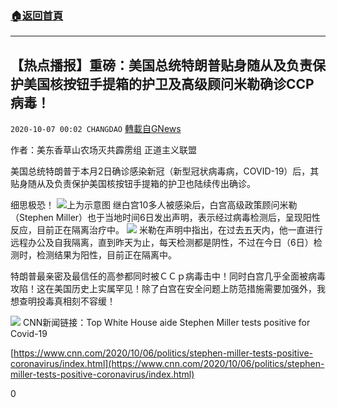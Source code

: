 ###  [:house:返回首頁](https://github.com/ourhimalayas/txt)
---

## 【热点播报】重磅：美国总统特朗普贴身随从及负责保护美国核按钮手提箱的护卫及高级顾问米勒确诊CCP病毒！
`2020-10-07 00:02 CHANGDAO` [轉載自GNews](https://gnews.org/zh-hant/407543/)

作者：美东香草山农场灭共霹雳组  正道主义联盟

美国总统特朗普于本月2日确诊感染新冠（新型冠状病毒病，COVID-19）后，其贴身随从及负责保护美国核按钮手提箱的护卫也陆续传出确诊。

细思极恐！
![]()![](https://s3.amazonaws.com/gnews-media-offload/wp-content/uploads/2020/10/06235823/%E5%9B%BE%E7%89%8720-2.png)上为示意图
继白宫10多人被感染后，白宫高级政策顾问米勒（Stephen Miller）也于当地时间6日发出声明，表示经过病毒检测后，呈现阳性反应，目前正在隔离治疗中。
![]()![](https://s3.amazonaws.com/gnews-media-offload/wp-content/uploads/2020/10/06235858/%E5%9B%BE%E7%89%8721-1.png)
米勒在声明中指出，在过去五天内，他一直进行远程办公及自我隔离，直到昨天为止，每天检测都是阴性，不过在今日（6日）检测时，检测结果为阳性，目前正在隔离中。

特朗普最亲密及最信任的高参都同时被ＣＣｐ病毒击中！同时白宫几乎全面被病毒攻陷！这在美国历史上实属罕见！除了白宫在安全问题上防范措施需要加强外，我想查明投毒真相刻不容缓！


![]()![](https://s3.amazonaws.com/gnews-media-offload/wp-content/uploads/2020/10/07000004/%E5%9B%BE%E7%89%8722-1.png)
CNN新闻链接：Top White House aide Stephen Miller tests positive for Covid-19

[https://www.cnn.com/2020/10/06/politics/stephen-miller-tests-positive-coronavirus/index.html](https://www.cnn.com/2020/10/06/politics/stephen-miller-tests-positive-coronavirus/index.html)

0
